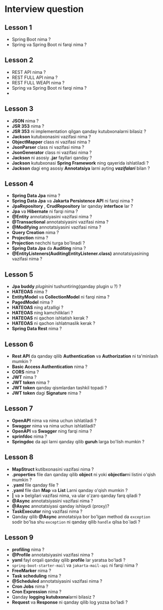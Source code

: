 # Interview question

## Lesson 1

* Spring Boot nima ?
* Spring va Spring Boot ni farqi nima ?

## Lesson 2

* REST API nima ?
* REST FULL API nima ?
* REST FULL WEAPI nima ?
* Spring va Spring Boot ni farqi nima ?
* 

## Lesson 3

* **JSON** nima ?
* **JSR 353** nima ?
* **JSR 353** ni implementation qilgan qanday kutubxonalarni bilasiz ?
* **Jackson** kutubxonasini vazifasi nima ?
* **ObjectMapper** class ni vazifasi nima ?
* **JsonParser** class ni vazifasi nima ?
* **JsonGenerator** class ni vazifasi nima ?
* **Jackson** ni asosiy **.jar** fayllari qanday ?
* **Jackson** kutubxonasi **Spring Framework**  ning qayerida ishlatiladi ?
* **Jackson** dagi eng asosiy **Annotatsiya** larni ayting _**vazifalari**_ bilan ?

## Lesson 4

* **Spring Data Jpa** nima ?
* **Spring Data Jpa** va **Jakarta Persistence API** ni farqi nima ?
* **JpaRepository** , **CrudRepository** lar qanday **interface** lar ?
* **Jpa** va **Hibernate** ni farqi nima ?
* **@Entity** annotatsiyasini vazifasi nima ?
* **@Transactional** annotatsiyasini vazifasi nima ?
* **@Modifying** annotatsiyasini vazifasi nima ?
* **Query Creation** nima ?
* **Projection** nima ?
* **Projection** nechchi turga bo'linadi ?
* **Spring Data Jpa** da **Auditing** nima ?
* **@EntityListeners(AuditingEntityListener.class)** annotatsiyasining vazifasi nima ?

## Lesson 5

* **Jpa buddy** _pluginini_ tushuntiring(qanday plugin u ?) ?
* **HATEOAS** nima ?
* **EntityModel** va **CollectionModel** ni farqi nima ?
* **PagedModel** nima ?
* **HATEOAS** ning afzalligi ?
* **HATEOAS** ning kamchiliklari ?
* **HATEOAS** ni qachon ishlatish kerak ?
* **HATEOAS** ni qachon ishlatmaslik kerak ?
* **Spring Data Rest** nima ?

## Lesson 6

* **Rest API** da qanday qilib **Authentication** va **Authorization** ni ta'minlash mumkin ?
* **Basic Access Authentication** nima ?
* **CORS** nima ?
* **JWT** nima ?
* **JWT token** nima ?
* **JWT token** qanday qismlardan tashkil topadi ?
* **JWT token** dagi **Signature** nima ?

## Lesson 7

* **OpenAPI** nima va nima uchun ishlatiladi ?
* **Swagger** nima va nima uchun ishlatiladi?
* **OpenAPI** va **Swagger** ning farqi nima ?
* **sprinfdoc** nima ?
* **Springdoc** da api larni qanday qilib **guruh** larga bo'lish mumkin ?

## Lesson 8

* **MapStruct** kutibxonasini vazifasi nima ?
* **.properties** file dan qanday qilib **object** ni yoki **objectlar**ni listini o'qish mumkin ?
* **.yaml** file qanday file ?
* **.yaml** file dan **Map** va **List** Larni qanday o'qish mumkin ?
* **|** va **>** belgilari vazifasi nima, va ular o'zaro qanday farq qiladi ?
* **@Async** annotatsiyasini vazifasi nima ?
* **@Async** annotatsiyasi qanday ishlaydi (proxy)?
* **TaskExecutor** ning vazifasi nima ?
* Qanday qilib **@Async** annotatsiya bor bo'lgan method da `exception` sodir bo'lsa shu `exception` ni qanday
  qilib `handle` qilsa bo`ladi ?

## Lesson 9
* **profiling** nima ?
* **@Profile** annotatsiyasini vazifasi nima ?
* **yaml** fayl orqali qanday qilib **profile** lar yaratsa bo'ladi ?
* `spring-boot-starter-mail` va `jakarta-mail-api` ni farqi nima ?
* **FreeMarker** nima ?
* **Task scheduling** nima ?
* **@Scheduled** annotatsiyasini vazifasi nima ?
* **Cron Jobs** nima ?
* **Cron Expression** nima ?
* Qanday **logging kutubxona**larni bilasiz ?
* **Request** va **Response** ni qanday qilib log yozsa bo'ladi ?






